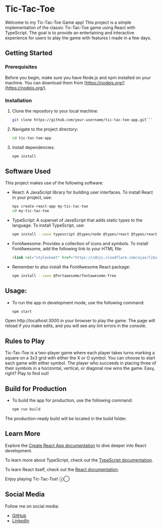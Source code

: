 # Tic-Tac-Toe

Welcome to my Tic-Tac-Toe Game app! This project is a simple implementation of the classic Tic-Tac-Toe game using React with TypeScript. 
The goal is to provide an entertaining and interactive experience for users to play the game with features I made in a few days.

## Getting Started

### Prerequisites

Before you begin, make sure you have Node.js and npm installed on your machine. You can download them from [https://nodejs.org/](https://nodejs.org/).

### Installation

1. Clone the repository to your local machine:

   ```bash
   git clone https://github.com/your-username/tic-tac-toe-app.git```

2. Navigate to the project directory:

    ```bash
    cd tic-tac-toe-app
3. Install dependencies:

    ```bash
    npm install

## Software Used
This project makes use of the following software:

- React: A JavaScript library for building user interfaces. To install React in your project, use:
    ```bash
    npx create-react-app my-tic-tac-toe
    cd my-tic-tac-toe

- TypeScript: A superset of JavaScript that adds static types to the language. To install TypeScript, use:
    ```bash
    npm install --save typescript @types/node @types/react @types/react-dom @types/jest

- FontAwesome: Provides a collection of icons and symbols. To install FontAwesome, add the following link to your HTML file:
    ```html
    <link rel="stylesheet" href="https://cdnjs.cloudflare.com/ajax/libs/font-awesome/4.7.0/css/font-awesome.min.css">

- Remember to also install the FontAwesome React package:
    ```bash
    npm install --save @fortawesome/fontawesome-free

## Usage: 

- To run the app in development mode, use the following command:
    ```bash
    npm start

Open http://localhost:3000 in your browser to play the game. The page will reload if you make edits, and you will see any lint errors in the console.

## Rules to Play

Tic-Tac-Toe is a two-player game where each player takes turns marking a square on a 3x3 grid with either the X or O symbol. You can choose to start each game with either symbol. The player who succeeds in placing three of their symbols in a horizontal, vertical, or diagonal row wins the game. Easy, right? Play to find out!

## Build for Production

- To build the app for production, use the following command:
    ```bash
    npm run build

The production-ready build will be located in the build folder.

## Learn More

Explore the [Create React App documentation](https://create-react-app.dev/docs/getting-started/) to dive deeper into React development.

To learn more about TypeScript, check out the [TypeScript documentation](https://www.typescriptlang.org/docs/).

To learn React itself, check out the [React documentation](https://reactjs.org/).

Enjoy playing Tic-Tac-Toe! ⓧ◯

## Social Media

Follow me on social media:

- [GitHub](https://github.com/pl01)
- [LinkedIn](https://www.linkedin.com/in/pablo-lara/)